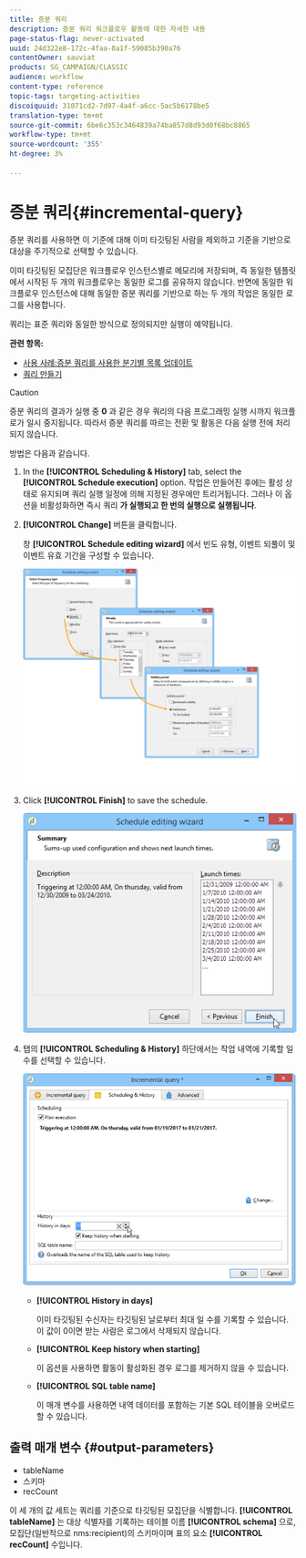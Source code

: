 ```yaml
---
title: 증분 쿼리
description: 증분 쿼리 워크플로우 활동에 대한 자세한 내용
page-status-flag: never-activated
uuid: 24d322e8-172c-4faa-8a1f-59085b390a76
contentOwner: sauviat
products: SG_CAMPAIGN/CLASSIC
audience: workflow
content-type: reference
topic-tags: targeting-activities
discoiquuid: 31071cd2-7d97-4a4f-a6cc-5ac5b6178be5
translation-type: tm+mt
source-git-commit: 6be6c353c3464839a74ba857d8d93d0f68bc8865
workflow-type: tm+mt
source-wordcount: '355'
ht-degree: 3%

---
```



# 증분 쿼리{#incremental-query}

증분 쿼리를 사용하면 이 기준에 대해 이미 타깃팅된 사람을 제외하고 기준을 기반으로 대상을 주기적으로 선택할 수 있습니다.

이미 타깃팅된 모집단은 워크플로우 인스턴스별로 메모리에 저장되며, 즉 동일한 템플릿에서 시작된 두 개의 워크플로우는 동일한 로그를 공유하지 않습니다. 반면에 동일한 워크플로우 인스턴스에 대해 동일한 증분 쿼리를 기반으로 하는 두 개의 작업은 동일한 로그를 사용합니다.

쿼리는 표준 쿼리와 동일한 방식으로 정의되지만 실행이 예약됩니다.

**관련 항목:**

* [사용 사례:증분 쿼리를 사용한 분기별 목록 업데이트](../../workflow/using/quarterly-list-update.md)
* [쿼리 만들기](../../workflow/using/query.md#creating-a-query)

>[!CAUTION]
>
>증분 쿼리의 결과가 실행 중 **0** 과 같은 경우 쿼리의 다음 프로그래밍 실행 시까지 워크플로가 일시 중지됩니다. 따라서 증분 쿼리를 따르는 전환 및 활동은 다음 실행 전에 처리되지 않습니다.

방법은 다음과 같습니다.

1. In the **[!UICONTROL Scheduling & History]** tab, select the **[!UICONTROL Schedule execution]** option. 작업은 만들어진 후에는 활성 상태로 유지되며 쿼리 실행 일정에 의해 지정된 경우에만 트리거됩니다. 그러나 이 옵션을 비활성화하면 즉시 쿼리 **가 실행되고 한 번의 실행으로 실행됩니다**.
1. **[!UICONTROL Change]** 버튼을 클릭합니다.

   창 **[!UICONTROL Schedule editing wizard]** 에서 빈도 유형, 이벤트 되풀이 및 이벤트 유효 기간을 구성할 수 있습니다.

   ![](assets/s_user_segmentation_wizard_11.png)

1. Click **[!UICONTROL Finish]** to save the schedule.

   ![](assets/s_user_segmentation_wizard_valid.png)

1. 탭의 **[!UICONTROL Scheduling & History]** 하단에서는 작업 내역에 기록할 일 수를 선택할 수 있습니다.

   ![](assets/edit_request_inc.png)

   * **[!UICONTROL History in days]**

      이미 타깃팅된 수신자는 타깃팅된 날로부터 최대 일 수를 기록할 수 있습니다. 이 값이 0이면 받는 사람은 로그에서 삭제되지 않습니다.

   * **[!UICONTROL Keep history when starting]**

      이 옵션을 사용하면 활동이 활성화된 경우 로그를 제거하지 않을 수 있습니다.

   * **[!UICONTROL SQL table name]**

      이 매개 변수를 사용하면 내역 데이터를 포함하는 기본 SQL 테이블을 오버로드할 수 있습니다.

## 출력 매개 변수 {#output-parameters}

* tableName
* 스키마
* recCount

이 세 개의 값 세트는 쿼리를 기준으로 타깃팅된 모집단을 식별합니다. **[!UICONTROL tableName]** 는 대상 식별자를 기록하는 테이블 이름 **[!UICONTROL schema]** 으로, 모집단(일반적으로 nms:recipient)의 스키마이며 표의 요소 **[!UICONTROL recCount]** 수입니다.

